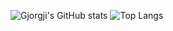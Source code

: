 ![Gjorgji's GitHub stats](https://github-readme-stats-eta-eight-63.vercel.app/api?username=GjorgjiKirovski&show_icons=true&theme=transparent&show=reviews,prs_merged,prs_merged_percentage&hide=stars,issues,contribs)
![Top Langs](https://github-readme-stats-eta-eight-63.vercel.app/api/top-langs/?username=GjorgjiKirovski)
